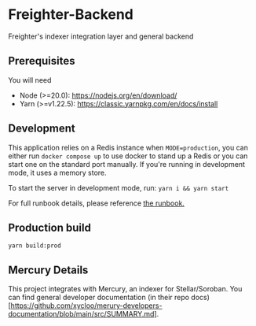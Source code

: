 # Freighter-Backend

Freighter's indexer integration layer and general backend

## Prerequisites

You will need

- Node (>=20.0): https://nodejs.org/en/download/
- Yarn (>=v1.22.5): https://classic.yarnpkg.com/en/docs/install

## Development

This application relies on a Redis instance when `MODE=production`, you can either run `docker compose up` to use docker to stand up a Redis or you can start one on the standard port manually. If you're running in development mode, it uses a memory store.

To start the server in development mode, run:
`yarn i && yarn start`

For full runbook details, please reference [the runbook.](./docs/runbook.md)

## Production build

`yarn build:prod`

## Mercury Details

This project integrates with Mercury, an indexer for Stellar/Soroban. You can find general developer documentation (in their repo docs)[https://github.com/xycloo/merury-developers-documentation/blob/main/src/SUMMARY.md].
